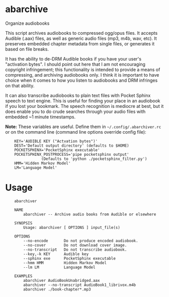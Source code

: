 # abarchive
Organize audiobooks
 
This script archives audiobooks to compressed ogg/opus files. It accepts Audible (.aax) files,
as well as generic audio files (mp3, m4b, wav, etc). It preserves embedded chapter metadata
from single files, or generates it based on file breaks.

It has the ability to de-DRM Audible books if you have your user's "activation bytes".
I should point out here that I am not encouraging copyright infringement; this functionality
is intended to provide a means of compressing, and archiving audiobooks only. I think it
is important to have choice when it comes to how you listen to audiobooks and DRM infringes
on that ability.

It can also transcribe audiobooks to plain text files with Pocket Sphinx speech to text engine.
This is useful for finding your place in an audiobook if you lost your bookmark. The speech recognition
is mediocre at best, but it does enable you to do crude searches through your audio files with
embedded ~1 minute timestamps.

**Note:** These variables are useful.
Define them in `~/.config/.abarchiver.rc` or on the command line
(command line options override config file):
```
    KEY='AUDIBLE KEY ("Actvation bytes")'
    DEST='Default output directory' (defaults to $HOME)
    POCKETSPHINX='PocketSphinx executable'
    POCKETSPHINX_POSTPROCESS='pipe pocketsphinx output'
                (Defaults to 'python ./pocketsphinx_filter.py')
    HMM='Hidden Markov Model'
    LM='Language Model'
```

# Usage
```
    abarchiver

    NAME
        abarchiver -- Archive audio books from Audible or elsewhere

    SYNOPSIS
        Usage: abarchiver [ OPTIONS ] input_file(s)

    OPTIONS
        --no-encode       Do not produce encoded audiobook.
        --no-cover        Do not download cover image.
        --no-transcript   Do not transcribe audiobook.
        --key,-k KEY      Audible key
        --sphinx exe      PocketSphinx executable
        --hmm HMM         Hidden Markov Model
        --lm LM           Language Model

    EXAMPLES
        abarchiver AudioBookUnabridged.aax
        abarchiver --no-transcript AudioBook1_librivox.m4b
        abarchiver ./book-chapter*.mp3
```
